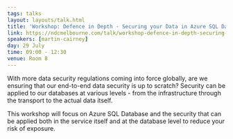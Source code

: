 ```yaml
---
tags: talks
layout: layouts/talk.html
title: 'Workshop: Defence in Depth - Securing your Data in Azure SQL Database - 1/2'
link: https://ndcmelbourne.com/talk/workshop-defence-in-depth-securing-your-data-in-azure-sql-database-1-2/
speakers: [martin-cairney]
day: 29 July
time: 09:00 - 12:30
venue: Room 8
---
```

With more data security regulations coming into force globally, are we ensuring that our end-to-end data security is up to scratch? Security can be applied to our databases at various levels - from the infrastructure through the transport to the actual data itself.


This workshop will focus on Azure SQL Database and the security that can be applied both in the service itself and at the database level to reduce your risk of exposure.
